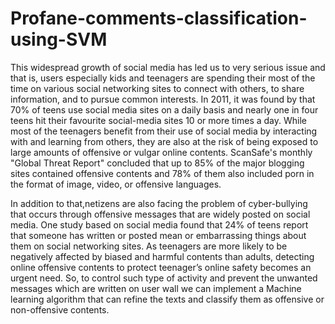 # Profane-comments-classification-using-SVM

This widespread growth of social media has led us to very serious issue and that is, users especially kids and teenagers are spending their most of the time on various social networking sites to connect with others, to share information, and to pursue common interests. In 2011, it was found by that 70% of teens use social media sites on a daily basis and nearly one in four teens hit their favourite social-media sites 10 or more times a day. While most of the teenagers benefit from their use of social media by interacting with and learning from others, they are also at the risk of being exposed to large amounts of offensive or vulgar online contents. ScanSafe's monthly "Global Threat Report" concluded that up to 85% of the major blogging sites contained offensive contents and 78% of them also included porn in the format of image, video, or offensive languages.

In addition to that,netizens are also facing the problem of cyber-bullying that occurs through offensive messages that are widely posted on social media. One study based on social media found that 24% of teens report that someone has written or posted mean or embarrassing things about them on social networking sites. As teenagers are more likely to be negatively affected by biased and harmful contents than adults, detecting online offensive contents to protect teenager’s online safety becomes an urgent need. So, to control such type of activity and prevent the unwanted messages which are written on user wall we can implement a Machine learning algorithm that can refine the texts and classify them as offensive or non-offensive contents.
